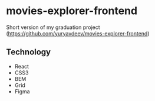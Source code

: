 # movies-explorer-frontend       
Short version of my graduation project (https://github.com/yuryavdeev/movies-explorer-frontend)    

## Technology            
- React    
- CSS3    
- BEM    
- Grid    
- Figma